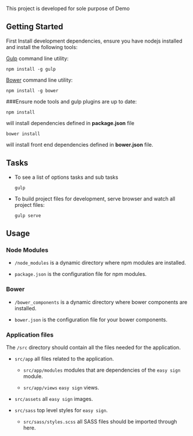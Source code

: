 This project is developed for sole purpose of Demo

## Getting Started

First Install development dependencies, ensure you have nodejs installed and install the following tools:

[Gulp](http://gulpjs.com/) command line utility:

  `npm install -g gulp`

[Bower](http://bower.io/) command line utility:
  
  `npm install -g bower`

###Ensure node tools and gulp plugins are up to date:

  `npm install`

will install dependencies defined in **package.json** file

  `bower install`

will install front end dependencies defined in **bower.json** file.

## Tasks

- To see a list of options tasks and sub tasks

  `gulp`

- To build project files for development, serve browser and watch all project files:

  `gulp serve`


## Usage

### Node Modules
  
  - `/node_modules` is a dynamic directory where npm modules are installed.

  - `package.json` is the configuration file for npm modules.

### Bower
 
 - `/bower_components` is a dynamic directory where bower components are installed.

 -  `bower.json` is the configuration file for your bower components.


### Application files

The `/src` directory should contain all the files needed for the application.

  - `src/app` all files related to the application.

    - `src/app/modules` modules that are dependencies of the `easy sign` module.

    - `src/app/views` `easy sign` views.

  - `src/assets` all `easy sign` images.

  - `src/sass` top level styles for `easy sign`.

    - `src/sass/styles.scss` all SASS files should be imported through here.
